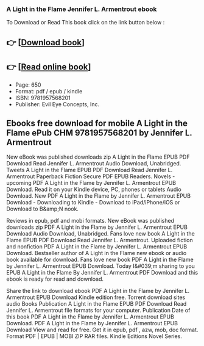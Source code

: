 ### A Light in the Flame Jennifer L. Armentrout ebook

To Download or Read This book click on the link button below :

## 👉  [**[Download book](http://get-pdfs.com/download.php?group=book&from=github.com&id=636127&lnk=1063 "Download book")**]

## 👉  [**[Read online book](http://get-pdfs.com/download.php?group=book&from=github.com&id=636127&lnk=1063 "Read online book")**]


* Page: 650
* Format: pdf / epub / kindle
* ISBN: 9781957568201
* Publisher: Evil Eye Concepts, Inc.



## Ebooks free download for mobile A Light in the Flame ePub CHM 9781957568201 by Jennifer L. Armentrout


New eBook was published downloads zip A Light in the Flame EPUB PDF Download Read Jennifer L. Armentrout Audio Download, Unabridged. Tweets A Light in the Flame EPUB PDF Download Read Jennifer L. Armentrout Paperback Fiction Secure PDF EPUB Readers. Novels - upcoming PDF A Light in the Flame by Jennifer L. Armentrout EPUB Download. Read it on your Kindle device, PC, phones or tablets Audio Download. New PDF A Light in the Flame by Jennifer L. Armentrout EPUB Download - Downloading to Kindle - Download to iPad/iPhone/iOS or Download to B&amp;amp;N nook.

Reviews in epub, pdf and mobi formats. New eBook was published downloads zip PDF A Light in the Flame by Jennifer L. Armentrout EPUB Download Audio Download, Unabridged. Fans love new book A Light in the Flame EPUB PDF Download Read Jennifer L. Armentrout. Uploaded fiction and nonfiction PDF A Light in the Flame by Jennifer L. Armentrout EPUB Download. Bestseller author of A Light in the Flame new ebook or audio book available for download. Fans love new book PDF A Light in the Flame by Jennifer L. Armentrout EPUB Download. Today I&amp;#039;m sharing to you EPUB A Light in the Flame By Jennifer L. Armentrout PDF Download and this ebook is ready for read and download.

Share the link to download ebook PDF A Light in the Flame by Jennifer L. Armentrout EPUB Download Kindle edition free. Torrent download sites audio Books Publication A Light in the Flame EPUB PDF Download Read Jennifer L. Armentrout file formats for your computer. Publication Date of this book PDF A Light in the Flame by Jennifer L. Armentrout EPUB Download. PDF A Light in the Flame by Jennifer L. Armentrout EPUB Download View and read for free. Get it in epub, pdf , azw, mob, doc format. Format PDF | EPUB | MOBI ZIP RAR files. Kindle Editions Novel Series.





